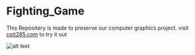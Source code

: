 # Fighting_Game
This Repositery is made to preserve our computer graphics project.
visit [cpit285.com](https://cpit285project.netlify.app/) to try it out

![alt text](https://github.com/FaisalBalamash/Fighting-Game-/blob/main/image.png?raw=true)
